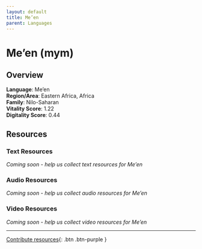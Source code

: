 ```yaml
---
layout: default
title: Me’en
parent: Languages
---
```


# Me’en (mym)

## Overview

**Language**: Me’en  
**Region/Area**: Eastern Africa, Africa  
**Family**: Nilo-Saharan  
**Vitality Score**: 1.22  
**Digitality Score**: 0.44  

## Resources

### Text Resources
*Coming soon - help us collect text resources for Me’en*

### Audio Resources
*Coming soon - help us collect audio resources for Me’en*

### Video Resources
*Coming soon - help us collect video resources for Me’en*

---

[Contribute resources](https://fairtrain.github.io/){: .btn .btn-purple }
